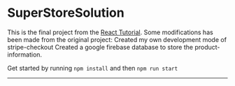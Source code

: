 # SuperStoreSolution

This is the final project from the [React Tutorial](https://react-tutorial.app).
Some modifications has been made from the original project:
Created my own development mode of stripe-checkout
Created a google firebase database to store the product-information.

Get started by running `npm install` and then `npm run start`

---
